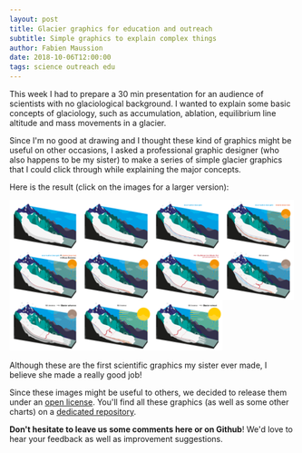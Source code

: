 ```yaml
---
layout: post
title: Glacier graphics for education and outreach
subtitle: Simple graphics to explain complex things
author: Fabien Maussion
date: 2018-10-06T12:00:00
tags: science outreach edu
---
```


This week I had to prepare a 30 min presentation for an audience of scientists
with no glaciological background. I wanted to explain some basic concepts
of glaciology, such as accumulation, ablation, equilibrium line altitude and
mass movements in a glacier.

Since I'm no good at drawing and I thought these kind of graphics might be
useful on other occasions, I asked a professional graphic designer
(who also happens to be my sister) to make a series of simple
glacier graphics that I could click through while explaining the major
concepts.

Here is the result (click on the images for a larger version):


<a href="https://raw.githubusercontent.com/OGGM/glacier-graphics/master/glacier_intro/png/glacier_01.png">
<img src="https://raw.githubusercontent.com/OGGM/glacier-graphics/master/glacier_intro/thumbnails/glacier_01.png"
alt="Image missing" width="24.9%" style="float:left" /></a>
<a href="https://raw.githubusercontent.com/OGGM/glacier-graphics/master/glacier_intro/png/glacier_02.png">
<img src="https://raw.githubusercontent.com/OGGM/glacier-graphics/master/glacier_intro/thumbnails/glacier_02.png"
alt="Image missing" width="24.9%" style="float:left" /></a>
<a href="https://raw.githubusercontent.com/OGGM/glacier-graphics/master/glacier_intro/png/glacier_03.png">
<img src="https://raw.githubusercontent.com/OGGM/glacier-graphics/master/glacier_intro/thumbnails/glacier_03.png"
alt="Image missing" width="24.9%" style="float:left" /></a>
<a href="https://raw.githubusercontent.com/OGGM/glacier-graphics/master/glacier_intro/png/glacier_04.png">
<img src="https://raw.githubusercontent.com/OGGM/glacier-graphics/master/glacier_intro/thumbnails/glacier_04.png"
alt="Image missing" width="24.9%" style="float:left" /></a>
<a href="https://raw.githubusercontent.com/OGGM/glacier-graphics/master/glacier_intro/png/glacier_05.png">
<img src="https://raw.githubusercontent.com/OGGM/glacier-graphics/master/glacier_intro/thumbnails/glacier_05.png"
alt="Image missing" width="24.9%" style="float:left" /></a>
<a href="https://raw.githubusercontent.com/OGGM/glacier-graphics/master/glacier_intro/png/glacier_06.png">
<img src="https://raw.githubusercontent.com/OGGM/glacier-graphics/master/glacier_intro/thumbnails/glacier_06.png"
alt="Image missing" width="24.9%" style="float:left" /></a>
<a href="https://raw.githubusercontent.com/OGGM/glacier-graphics/master/glacier_intro/png/glacier_07.png">
<img src="https://raw.githubusercontent.com/OGGM/glacier-graphics/master/glacier_intro/thumbnails/glacier_07.png"
alt="Image missing" width="24.9%" style="float:left" /></a>
<a href="https://raw.githubusercontent.com/OGGM/glacier-graphics/master/glacier_intro/png/glacier_08.png">
<img src="https://raw.githubusercontent.com/OGGM/glacier-graphics/master/glacier_intro/thumbnails/glacier_08.png"
alt="Image missing" width="24.9%" style="float:left" /></a>
<a href="https://raw.githubusercontent.com/OGGM/glacier-graphics/master/glacier_intro/png/glacier_09.png">
<img src="https://raw.githubusercontent.com/OGGM/glacier-graphics/master/glacier_intro/thumbnails/glacier_09.png"
alt="Image missing" width="24.9%" style="float:left" /></a>
<a href="https://raw.githubusercontent.com/OGGM/glacier-graphics/master/glacier_intro/png/glacier_10.png">
<img src="https://raw.githubusercontent.com/OGGM/glacier-graphics/master/glacier_intro/thumbnails/glacier_10.png"
alt="Image missing" width="24.9%" style="float:left" /></a>
<a href="https://raw.githubusercontent.com/OGGM/glacier-graphics/master/glacier_intro/png/glacier_11.png">
<img src="https://raw.githubusercontent.com/OGGM/glacier-graphics/master/glacier_intro/thumbnails/glacier_11.png"
alt="Image missing" width="24.9%"  /></a>

Although these are the first scientific graphics my sister ever made, I believe
she made a really good job!

Since these images might be useful to others, we decided to release them under
an [open license](http://creativecommons.org/licenses/by-nc/4.0/). You'll find
all these graphics (as well as some other charts) on a
[dedicated repository](https://github.com/OGGM/glacier-graphics).

**Don't hesitate to leave us some comments here or on Github**! We'd love to hear
your feedback as well as improvement suggestions.
